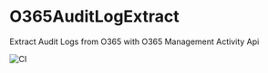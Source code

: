 # O365AuditLogExtract
Extract Audit Logs from O365 with O365 Management Activity Api

![CI](https://github.com/prdpsvs/O365AuditLogExtract/workflows/CI/badge.svg)
